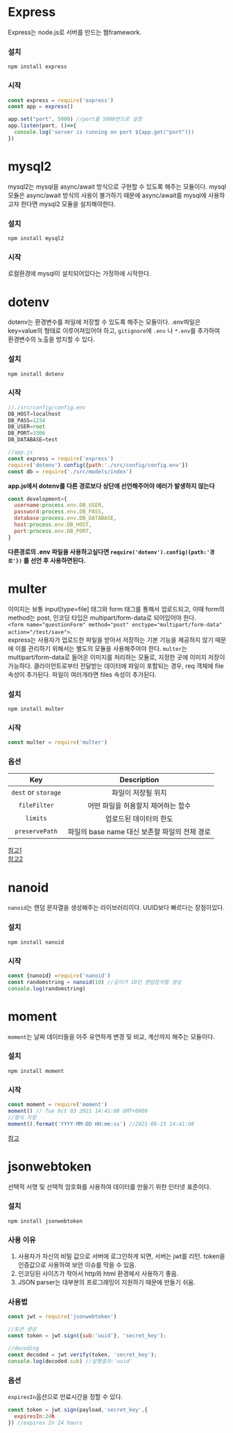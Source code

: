 # Express  
Express는 node.js로 서버를 만드는 웹framework.    
### 설치  
`npm install express`    
### 시작  
```javascript
const express = require('express')
const app = express()

app.set("port", 5000) //port를 5000번으로 설정
app.listen(port, ()=>{
  console.log('server is running on port ${app.get("port")})
})
```      

# mysql2  
mysql2는 mysql을 async/await 방식으로 구현할 수 있도록 해주는 모듈이다. mysql 모듈은 async/await 방식의 사용이 불가하기 때문에 async/await를 mysql에 사용하고자 한다면 mysql2 모듈을 설치해야한다.    
### 설치  
`npm install mysql2`    
### 시작
로컬환경에 mysql이 설치되어있다는 가정하에 시작한다.      

# dotenv  
dotenv는 환경변수를 파일에 저장할 수 있도록 해주는 모듈이다. .env파일은 key=value의 형태로 이루어져있어야 하고, `gitignore`에 `.env` 나 `*.env`를 추가하여 환경변수의 노출을 방지할 수 있다.    
### 설치  
`npm install dotenv`    
### 시작  
```javascript
//./src/config/config.env
DB_HOST=localhost
DB_PASS=1234
DB_USER=root
DB_PORT=3306
DB_DATABASE=test
```  
```javascript
//app.js
const express = require('express')
require('dotenv').config({path:'./src/config/config.env'})
const db = require('./src/models/index')
```  
**app.js에서 dotenv를 다른 경로보다 상단에 선언해주어야 에러가 발생하지 않는다**  
```javascript
const development={
  username:process.env.DB_USER,
  password:process.env.DB_PASS,
  database:process.env.DB_DATABASE,
  host:process.env.DB_HOST,
  port:process.env.DB_PORT,
}
```  
**다른경로의 .env 파일을 사용하고싶다면 `require('dotenv').config({path:'경로'})` 를 선언 후 사용하면된다.**      

# multer  
이미지는 보통 input[type=file] 태그와 form 태그를 통해서 업로드되고, 이때 form의 method는 post, 인코딩 타입은 multipart/form-data로 되어있어야 한다.  
`<form name="questionForm" method="post" enctype="multipart/form-data" action="/test/save">`.  
express는 사용자가 업로드한 파일을 받아서 저장하는 기본 기능을 제공하지 않기 때문에 이를 관리하기 위해서는 별도의 모듈을 사용해주어야 한다. `multer`는 multipart/form-data로 들어온 이미지를 처리하는 모듈로, 지정한 곳에 이미지 저장이 가능하다. 클라이언트로부터 전달받는 데이터에 파일이 포함되는 경우, req 객체에 file 속성이 추가된다. 파일이 여러개라면 files 속성이 추가된다.    
### 설치  
`npm install multer`    
### 시작  
```javascript
const multer = require('multer')
```    
### 옵션  
Key|Description
:--:|:--:
`dest` or `storage`|파일이 저장될 위치
`fileFilter`|어떤 파일을 허용할지 제어하는 함수
`limits`|업로드된 데이터의 한도
`preservePath`|파일의 base name 대신 보존할 파일의 전체 경로
  
[참고1](https://velog.io/@new_wisdom/Node.js-11-Multer)  
[참고2](https://junspapa-itdev.tistory.com/27)
      
# nanoid  
`nanoid`는 랜덤 문자열을 생성해주는 라이브러리이다. UUID보다 빠르다는 장점이있다.    
### 설치  
`npm install nanoid`    
### 시작  
```javascript
const {nanoid} =require('nanoid')
const randomstring = nanoid(10) //길이가 10인 랜덤문자열 생성
console.log(randomstring)
```
      
# moment  
`moment`는 날짜 데이터들을 아주 유연하게 변경 및 비교, 계산까지 해주는 모듈이다.    
### 설치
`npm install moment`    
### 시작  
```javascript
const moment = require('moment')
moment() // Tue Oct 03 2021 14:41:08 GMT+0900
//형식 지정
moment().format('YYYY-MM-DD HH:mm:ss') //2021-08-15 14:41:08
```  
[참고](http://devstory.ibksplatform.com/2018/01/nodejs-momentjs.html)
      
# jsonwebtoken
선택적 서명 및 선택적 암호화를 사용하여 데이터를 만들기 위한 인터넷 표준이다.  
### 설치
`npm install jsonwebtoken`    
### 사용 이유
1. 사용자가 자신의 비밀 값으로 서버에 로그인하게 되면, 서버는 jwt를 리턴. token을 인증값으로 사용하여 보안 이슈를 막을 수 있음.
2. 인코딩된 사이즈가 작아서 http와 html 환경에서 사용하기 좋음.
3. JSON parser는 대부분의 프로그래밍이 지원하기 때문에 만들기 쉬움.    
### 사용법
```javascript
const jwt = require('jsonwebtoken')

//토큰 생성
const token = jwt.sign({sub:'uuid'}, 'secret_key');

//decoding
const decoded = jwt.verify(token, 'secret_key');
console.log(decoded.sub) //실행결과:'uuid'
```    
### 옵션
`expiresIn`옵션으로 만료시간을 정할 수 있다.
```javascript
const token = jwt.sign(payload,'secret_key',{
  expiresIn:24h
}) //expires In 24 hours
```
